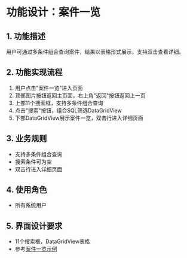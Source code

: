# 功能设计：案件一览

## 1. 功能描述
用户可通过多条件组合查询案件，结果以表格形式展示，支持双击查看详细。

## 2. 功能实现流程
1. 用户点击"案件一览"进入页面
2. 顶部图片按钮返回主页面，右上角"返回"按钮返回上一页
3. 上部11个搜索框，支持多条件组合查询
4. 点击"搜索"按钮，组合SQL筛选DataGridView
5. 下部DataGridView展示案件一览，双击行进入详细页面

## 3. 业务规则
- 支持多条件组合查询
- 搜索条件可为空
- 双击行进入详细页面

## 4. 使用角色
- 所有系统用户

## 5. 界面设计要求
- 11个搜索框，DataGridView表格
- 参考[案件一览示例](./UIDesign/案件一览示例.html) 
